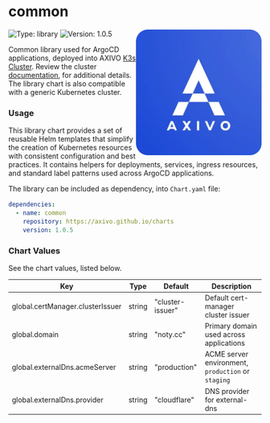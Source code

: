 # common

<img align="right" width="250" height="250" src="https://raw.githubusercontent.com/axivo/charts/main/library/common/icon.png" alt="common" />

![Type: library](https://img.shields.io/badge/Type-library-informational?style=flat-square)  ![Version: 1.0.5](https://img.shields.io/badge/Version-1.0.5-informational?style=flat-square)

Common library used for ArgoCD applications, deployed into AXIVO [K3s Cluster](https://github.com/axivo/k3s-cluster). Review the cluster [documentation](https://axivo.com/k3s-cluster/), for additional details. The library chart is also compatible with a generic Kubernetes cluster.

### Usage

This library chart provides a set of reusable Helm templates that simplify the creation of Kubernetes resources with consistent configuration and best practices. It contains helpers for deployments, services, ingress resources, and standard label patterns used across ArgoCD applications.

The library can be included as dependency, into `Chart.yaml` file:

```yaml
dependencies:
  - name: common
    repository: https://axivo.github.io/charts
    version: 1.0.5
```

### Chart Values

See the chart values, listed below.

| Key | Type | Default | Description |
|-----|------|---------|-------------|
| global.certManager.clusterIssuer | string | "cluster-issuer" | Default cert-manager cluster issuer |
| global.domain | string | "noty.cc" | Primary domain used across applications |
| global.externalDns.acmeServer | string | "production" | ACME server environment, `production` or `staging` |
| global.externalDns.provider | string | "cloudflare" | DNS provider for external-dns |
